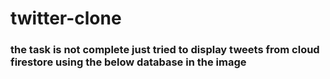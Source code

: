 # twitter-clone

### the task is not complete just tried to display tweets from cloud firestore using the below database in the image 
